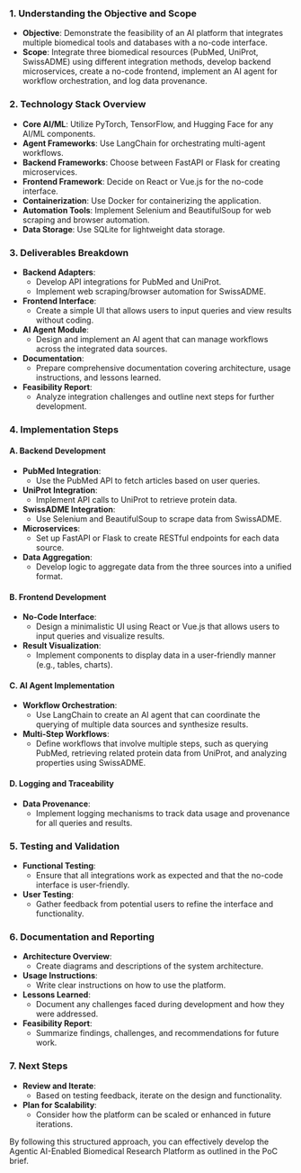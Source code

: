 ### 1. **Understanding the Objective and Scope**
   - **Objective**: Demonstrate the feasibility of an AI platform that integrates multiple biomedical tools and databases with a no-code interface.
   - **Scope**: Integrate three biomedical resources (PubMed, UniProt, SwissADME) using different integration methods, develop backend microservices, create a no-code frontend, implement an AI agent for workflow orchestration, and log data provenance.

### 2. **Technology Stack Overview**
   - **Core AI/ML**: Utilize PyTorch, TensorFlow, and Hugging Face for any AI/ML components.
   - **Agent Frameworks**: Use LangChain for orchestrating multi-agent workflows.
   - **Backend Frameworks**: Choose between FastAPI or Flask for creating microservices.
   - **Frontend Framework**: Decide on React or Vue.js for the no-code interface.
   - **Containerization**: Use Docker for containerizing the application.
   - **Automation Tools**: Implement Selenium and BeautifulSoup for web scraping and browser automation.
   - **Data Storage**: Use SQLite for lightweight data storage.

### 3. **Deliverables Breakdown**
   - **Backend Adapters**: 
     - Develop API integrations for PubMed and UniProt.
     - Implement web scraping/browser automation for SwissADME.
   - **Frontend Interface**: 
     - Create a simple UI that allows users to input queries and view results without coding.
   - **AI Agent Module**: 
     - Design and implement an AI agent that can manage workflows across the integrated data sources.
   - **Documentation**: 
     - Prepare comprehensive documentation covering architecture, usage instructions, and lessons learned.
   - **Feasibility Report**: 
     - Analyze integration challenges and outline next steps for further development.

### 4. **Implementation Steps**
#### A. **Backend Development**
   - **PubMed Integration**:
     - Use the PubMed API to fetch articles based on user queries.
   - **UniProt Integration**:
     - Implement API calls to UniProt to retrieve protein data.
   - **SwissADME Integration**:
     - Use Selenium and BeautifulSoup to scrape data from SwissADME.
   - **Microservices**:
     - Set up FastAPI or Flask to create RESTful endpoints for each data source.
   - **Data Aggregation**:
     - Develop logic to aggregate data from the three sources into a unified format.

#### B. **Frontend Development**
   - **No-Code Interface**:
     - Design a minimalistic UI using React or Vue.js that allows users to input queries and visualize results.
   - **Result Visualization**:
     - Implement components to display data in a user-friendly manner (e.g., tables, charts).

#### C. **AI Agent Implementation**
   - **Workflow Orchestration**:
     - Use LangChain to create an AI agent that can coordinate the querying of multiple data sources and synthesize results.
   - **Multi-Step Workflows**:
     - Define workflows that involve multiple steps, such as querying PubMed, retrieving related protein data from UniProt, and analyzing properties using SwissADME.

#### D. **Logging and Traceability**
   - **Data Provenance**:
     - Implement logging mechanisms to track data usage and provenance for all queries and results.

### 5. **Testing and Validation**
   - **Functional Testing**:
     - Ensure that all integrations work as expected and that the no-code interface is user-friendly.
   - **User Testing**:
     - Gather feedback from potential users to refine the interface and functionality.

### 6. **Documentation and Reporting**
   - **Architecture Overview**:
     - Create diagrams and descriptions of the system architecture.
   - **Usage Instructions**:
     - Write clear instructions on how to use the platform.
   - **Lessons Learned**:
     - Document any challenges faced during development and how they were addressed.
   - **Feasibility Report**:
     - Summarize findings, challenges, and recommendations for future work.

### 7. **Next Steps**
   - **Review and Iterate**:
     - Based on testing feedback, iterate on the design and functionality.
   - **Plan for Scalability**:
     - Consider how the platform can be scaled or enhanced in future iterations.

By following this structured approach, you can effectively develop the Agentic AI-Enabled Biomedical Research Platform as outlined in the PoC brief.